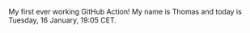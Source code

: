 My first ever working GitHub Action!
My name is Thomas and today is Tuesday, 16 January, 19:05 CET. 
